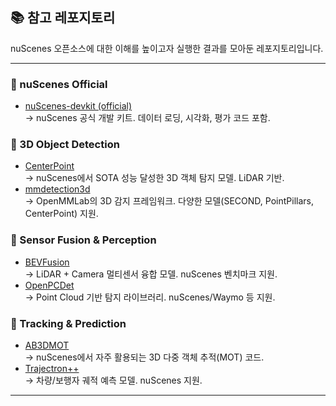 ## 📚 참고 레포지토리

nuScenes 오픈소스에 대한 이해를 높이고자 실행한 결과를 모아둔 레포지토리입니다.

---

### 🔹 nuScenes Official
- [nuScenes-devkit (official)](https://github.com/nutonomy/nuscenes-devkit)  
  → nuScenes 공식 개발 키트. 데이터 로딩, 시각화, 평가 코드 포함.

### 🔹 3D Object Detection
- [CenterPoint](https://github.com/tianweiy/CenterPoint)  
  → nuScenes에서 SOTA 성능 달성한 3D 객체 탐지 모델. LiDAR 기반.  
- [mmdetection3d](https://github.com/open-mmlab/mmdetection3d)  
  → OpenMMLab의 3D 감지 프레임워크. 다양한 모델(SECOND, PointPillars, CenterPoint) 지원.

### 🔹 Sensor Fusion & Perception
- [BEVFusion](https://github.com/mit-han-lab/bevfusion)  
  → LiDAR + Camera 멀티센서 융합 모델. nuScenes 벤치마크 지원.  
- [OpenPCDet](https://github.com/open-mmlab/OpenPCDet)  
  → Point Cloud 기반 탐지 라이브러리. nuScenes/Waymo 등 지원.

### 🔹 Tracking & Prediction
- [AB3DMOT](https://github.com/xinshuoweng/AB3DMOT)  
  → nuScenes에서 자주 활용되는 3D 다중 객체 추적(MOT) 코드.  
- [Trajectron++](https://github.com/StanfordASL/Trajectron-plus-plus)  
  → 차량/보행자 궤적 예측 모델. nuScenes 지원.

---

